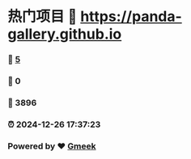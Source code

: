 # 热门项目 :link: https://panda-gallery.github.io 
### :page_facing_up: [5](https://panda-gallery.github.io/tag.html) 
### :speech_balloon: 0 
### :hibiscus: 3896 
### :alarm_clock: 2024-12-26 17:37:23 
### Powered by :heart: [Gmeek](https://github.com/Meekdai/Gmeek)
